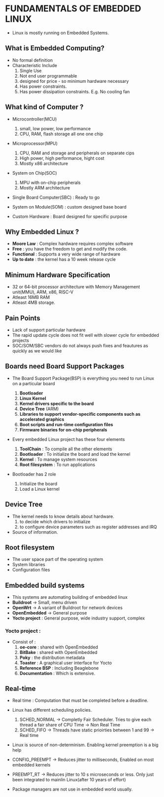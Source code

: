 # FUNDAMENTALS OF EMBEDDED LINUX
- Linux is mostly running on Embedded Systems.

## What is Embedded Computing?
- No formal definition
- Characteristic Include
    1. Single Use
    2. Not end user programmable
    3. designed for price - so minimum hardware necessary
    4. Has power constraints.
    5. Has power dissipation constraints. E.g. No cooling fan

## What kind of Computer ?
- Microcontroller(MCU)
    1. small, low power, low performance
    2. CPU, RAM, flash storage all one one chip
- Microprocessor(MPU)
    1. CPU, RAM and storage and peripherals on separate cips
    2. High power, high performance, hight cost
    3. Mostly x86 architecture
- System on Chip(SOC)
    1. MPU with on-chip peripherals
    2. Mostly ARM architecture

- Single Board Computer(SBC) : Ready to go
- System on Module(SOM) : custom designed base board
- Custom Hardware : Board designed for specific purpose

## Why Embedded Linux ?
- **Moore Law** : Complex hardware requires complex software
- **Free** : you have the freedom to get and modify the code.
- **Functional** : Supports a very wide range of hardware
- **Up to date** : the kernel has a 10 week release cycle

## Minimum Hardware Specification
- 32 or 64-bit processor architecture with Memory Management unit(MMU), ARM, x86, RISC-V
- Atleast 16MB RAM
- Atleast 4MB storage.

## Pain Points
- Lack of support particular hardware
- The rapid update cycle does not fit well with slower cycle for embedded projects
- SOC/SOM/SBC vendors do not always push fixes and feautures as quickly as we would like

## Boards need Board Support Packages
- The Board Support Package(BSP) is everything you need to run Linux on a particular board
    1. **Bootloader**
    2. **Linux Kernel**
    3. **Kernel drivers specific to the board**
    4. **Device Tree** (ARM)
    5. **Libraries to support vendor-specific components such as accelerated graphics**
    6. **Boot scripts and run-time configuration files**
    7. **Firmware binaries for on-chip peripherals**

- Every embedded Linux project has these four elements
    1. **ToolChain** : To compile all the other elements
    2. **Bootloader** : To initialize the board and load the kernel
    3. **Kernel** : To manage system resources
    4. **Root filesystem** : To run applications

- Bootloader has 2 role 
    1. Initialize the board
    2. Load a Linux kernel

## Device Tree
- The kernel needs to know details about hardware.
    1. to decide which drivers to initialize
    2. to configure device parameters such as register addresses and IRQ
- Source of information.

## Root filesystem
- The user space part of the operating system
- System libraries
- Configuration files

## Embedded build systems
- This systems are automating building of embedded linux
- **Buildroot** -> Small, menu driven
- **OpenWrt** -> A variant of Buildroot for network devices
- **OpenEmbedded** -> General purpose
- **Yocto project** : General purpose, wide industry support, complex

### Yocto project : 
- Consist of :
    1. **oe-core** : shared with OpenEmbedded
    2. **BitBake** : shared with OpenEmbedded
    3. **Poky** : the distribution metadata
    4. **Toaster** : A graphical user interface for Yocto
    5. **Reference BSP** : Including Beaglebone
    6. **Documentation** : Which is extensive.

## Real-time
- Real time : Computation that must be completed before a deadline.
- Linux has different scheduling policies. 
    1. SCHED_NORMAL -> Completly Fair Scheduler. Tries to give each thread a fair share of CPU Time -> Non Real Time
    2. SCHED_FIFO -> Threads have static prioirties between 1 and 99 -> Real time

- Linux is source of non-determinism. Enabling kernel preemption is a big help
- CONFIG_PREEMPT -> Reduces jitter to milliseconds, Enabled on most embedded kernels
- PREEMPT_RT -> Reduces jitter to 10 s microseconds or less. Only just been integrated to mainlin Linux(after 10 years of effort)
- Package managers are not use in embedded world usually.